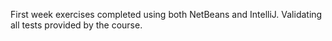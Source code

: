 First week exercises completed using both NetBeans and IntelliJ. Validating all tests provided by the course.
